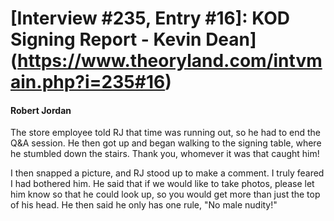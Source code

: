 # [Interview #235, Entry #16]: KOD Signing Report - Kevin Dean](https://www.theoryland.com/intvmain.php?i=235#16)

#### Robert Jordan

The store employee told RJ that time was running out, so he had to end the Q&A session. He then got up and began walking to the signing table, where he stumbled down the stairs. Thank you, whomever it was that caught him!

I then snapped a picture, and RJ stood up to make a comment. I truly feared I had bothered him. He said that if we would like to take photos, please let him know so that he could look up, so you would get more than just the top of his head. He then said he only has one rule, "No male nudity!"

